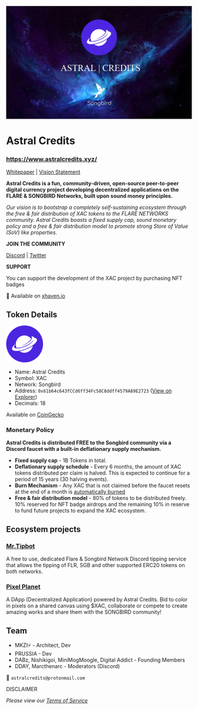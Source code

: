 <img src="https://raw.githubusercontent.com/HelloMokuzai/AstralCredits/refs/heads/main/images/banner3.jpg" alt="drawing"/>

# Astral Credits
### https://www.astralcredits.xyz/
[Whitepaper](https://github.com/HelloMokuzai/AstralCredits/blob/main/docs/Whitepaper.pdf) | [Vision Statement](https://github.com/HelloMokuzai/AstralCredits/blob/main/docs/Vision-Statement.pdf)

**Astral Credits is a fun, community-driven, open-source peer-to-peer digital currency project developing decentralized applications on the FLARE & SONGBIRD Networks, built upon sound money principles.**

*Our vision is to bootstrap a completely self-sustaining ecosystem through the free & fair distribution of XAC tokens to the FLARE NETWORKS community. Astral Credits boasts a fixed supply cap, sound monetary policy and a free & fair distribution model to promote strong Store of Value (SoV) like properties.*

**JOIN THE COMMUNITY**

[Discord](https://discord.gg/AJd4YDZSqD) | [Twitter](https://twitter.com/AstralCredits)

**SUPPORT**

You can support the development of the XAC project by purchasing NFT badges

🛒 Available on [xhaven.io](https://xhaven.io/collection/songbird/astralcredits/) 

## Token Details

<img src="https://raw.githubusercontent.com/HelloMokuzai/AstralCredits/main/images/XAC.png" alt="drawing" width="100" height="100"/>

- Name: Astral Credits
- Symbol: XAC
- Network: Songbird
- Address: `0x61b64c643fCCd6ff34Fc58C8ddff4579A89E2723` ([View on Explorer](https://songbird-explorer.flare.network/token/0x61b64c643fCCd6ff34Fc58C8ddff4579A89E2723))
- Decimals: 18

Available on [CoinGecko](https://www.coingecko.com/en/coins/astral-credits)

### Monetary Policy
**Astral Credits is distributed FREE to the Songbird community via a Discord faucet with a built-in deflationary supply mechanism.**
 
- **Fixed supply cap** - 1B Tokens in total.
- **Deflationary supply schedule** - Every 6 months, the amount of XAC tokens distributed per claim is halved. This is expected to continue for a period of 15 years (30 halving events).
- **Burn Mechanism** - Any XAC that is not claimed before the faucet resets at the end of a month is [automatically burned](https://songbird-explorer.flare.network/address/0x1111111111111111111111111111111111111111)
- **Free & fair distribution model** - 80% of tokens to be distributed freely. 10% reserved for NFT badge airdrops and the remaining 10% in reserve to fund future projects to expand the XAC ecosystem.

## Ecosystem projects
### [Mr.Tipbot](https://www.astralcredits.xyz/tipbot)

A free to use, dedicated Flare & Songbird Network Discord tipping service that allows the tipping of FLR, SGB and other supported ERC20 tokens on both networks.

### [Pixel Planet](https://www.astralcredits.xyz/pixels/)

A DApp (Decentralized Application) powered by Astral Credits. Bid to color in pixels on a shared canvas using $XAC, collaborate or compete to create amazing works and share them with the SONGBIRD community!

## Team

- MKZI⚡ - Architect, Dev
- PRUSSIA - Dev
- DABz, Nishikigoi, MiniMogMoogle, Digital Addict - Founding Members
- DDAY, Marcthenarc - Moderators (Discord)

💌 `astralcredits@protonmail.com`

DISCLAIMER

*Please view our [Terms of Service](https://github.com/HelloMokuzai/AstralCredits/blob/main/docs/Terms-of-Service.pdf)*
